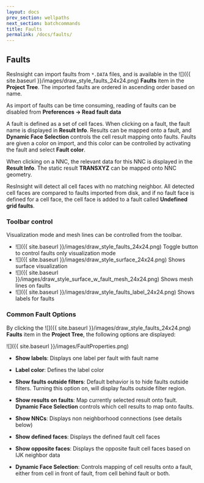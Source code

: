 ```yaml
---
layout: docs
prev_section: wellpaths
next_section: batchcommands
title: Faults
permalink: /docs/faults/
---
```


## Faults

ResInsight can import faults from `*.DATA` files, and is available in the ![]({{ site.baseurl }}/images/draw_style_faults_24x24.png) **Faults** item in the **Project Tree**. The imported faults are ordered in ascending order based on name.

As import of faults can be time consuming, reading of faults can be disabled from **Preferences -> Read fault data**

A fault is defined as a set of cell faces. When clicking on a fault, the fault name is displayed in **Result Info**. Results can be mapped onto a fault, and **Dynamic Face Selection** controls the cell result mapping onto faults. Faults are given a color on import, and this color can be controlled by activating the fault and select **Fault color**.

When clicking on a NNC,  the relevant data for this NNC is displayed in the **Result Info**. The static result **TRANSXYZ** can be mapped onto NNC geometry.  

ResInsight will detect all cell faces with no matching neighbor. All detected cell faces are compared to faults imported from disk, and if no fault face is defined for a cell face, the cell face is added to a fault called **Undefined grid faults**.

### Toolbar control
Visualization mode and mesh lines can be controlled from the toolbar.

- ![]({{ site.baseurl }}/images/draw_style_faults_24x24.png) Toggle button to control faults only visualization mode
- ![]({{ site.baseurl }}/images/draw_style_surface_24x24.png) Shows surface visualization
- ![]({{ site.baseurl }}/images/draw_style_surface_w_fault_mesh_24x24.png) Shows mesh lines on faults
- ![]({{ site.baseurl }}/images/draw_style_faults_label_24x24.png) Shows labels for faults  

### Common Fault Options
By clicking the ![]({{ site.baseurl }}/images/draw_style_faults_24x24.png) **Faults** item in the **Project Tree**, the following options are displayed: 

 ![]({{ site.baseurl }}/images/FaultProperties.png)
 

- **Show labels**: Displays one label per fault with fault name
- **Label color**: Defines the label color
 
- **Show faults outside filters**: Default behavior is to hide faults outside filters. Turning this option on, will display faults outside filter region. 
- **Show results on faults**: Map currently selected result onto fault. **Dynamic Face Selection** controls which cell results to map onto faults.
- **Show NNCs**: Displays non neighborhood connections (see details below)

- **Show defined faces**: Displays the defined fault cell faces
- **Show opposite faces**: Displays the opposite fault cell faces based on IJK neighbor data
- **Dynamic Face Selection**: Controls mapping of cell results onto a fault, either from cell in front of fault, from cell behind fault or both.


